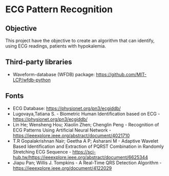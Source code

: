 # ECG Pattern Recognition 

## Objective

This project have the objective to create an algorithm that can identify, using ECG readings, patients with hypokalemia.

## Third-party libraries

- Waveform-database (WFDB) package: https://github.com/MIT-LCP/wfdb-python

## Fonts

- ECG Database: https://physionet.org/pn3/ecgiddb/
- Lugovaya,Tatiana S. - Biometric Human Identification based on ECG - https://physionet.org/pn3/ecgiddb/
- Lin He; Wensheng Hou; Xiaolin Zhen; Chenglin Peng - Recognition of ECG Patterns Using Artificial Neural Network - https://ieeexplore.ieee.org/abstract/document/4021710
- T.R Gopalakrishnan Nair; Geetha A P; Asharani M - Adaptive Wavelet Based Identification and Extraction of PQRST Combination in Randomly Stretching ECG Sequence - https://sci-hub.tw/https://ieeexplore.ieee.org/abstract/document/6625344
- Jiapu Pan; Willis J. Tompkins - A Real-Time QRS Detection Algorithm - https://ieeexplore.ieee.org/document/4122029